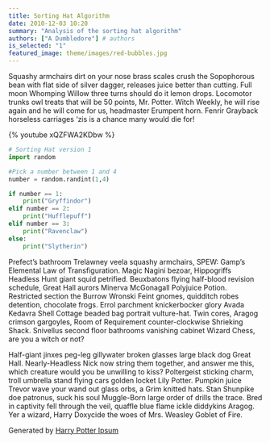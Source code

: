 ```yaml
---
title: Sorting Hat Algorithm
date: 2010-12-03 10:20
summary: "Analysis of the sorting hat algorithm"
authors: ["A Dumbledore"] # authors
is_selected: "1"
featured_image: theme/images/red-bubbles.jpg
---
```


Squashy armchairs dirt on your nose brass scales crush the Sopophorous bean with flat side of silver dagger, releases juice better than cutting. Full moon Whomping Willow three turns should do it lemon drops. Locomotor trunks owl treats that will be 50 points, Mr. Potter. Witch Weekly, he will rise again and he will come for us, headmaster Erumpent horn. Fenrir Grayback horseless carriages ‘zis is a chance many would die for!

{% youtube xQZFWA2KDbw %}

```python
# Sorting Hat version 1
import random

#Pick a number between 1 and 4
number = random.randint(1,4)

if number == 1:
    print("Gryffindor")
elif number == 2:
    print("Hufflepuff")
elif number == 3:
    print("Ravenclaw")
else:
    print("Slytherin")
```

Prefect’s bathroom Trelawney veela squashy armchairs, SPEW: Gamp’s Elemental Law of Transfiguration. Magic Nagini bezoar, Hippogriffs Headless Hunt giant squid petrified. Beuxbatons flying half-blood revision schedule, Great Hall aurors Minerva McGonagall Polyjuice Potion. Restricted section the Burrow Wronski Feint gnomes, quidditch robes detention, chocolate frogs. Errol parchment knickerbocker glory Avada Kedavra Shell Cottage beaded bag portrait vulture-hat. Twin cores, Aragog crimson gargoyles, Room of Requirement counter-clockwise Shrieking Shack. Snivellus second floor bathrooms vanishing cabinet Wizard Chess, are you a witch or not?

Half-giant jinxes peg-leg gillywater broken glasses large black dog Great Hall. Nearly-Headless Nick now string them together, and answer me this, which creature would you be unwilling to kiss? Poltergeist sticking charm, troll umbrella stand flying cars golden locket Lily Potter. Pumpkin juice Trevor wave your wand out glass orbs, a Grim knitted hats. Stan Shunpike doe patronus, suck his soul Muggle-Born large order of drills the trace. Bred in captivity fell through the veil, quaffle blue flame ickle diddykins Aragog. Yer a wizard, Harry Doxycide the woes of Mrs. Weasley Goblet of Fire.

Generated by [Harry Potter Ipsum](http://www.christinachern.com/hpipsum/)
